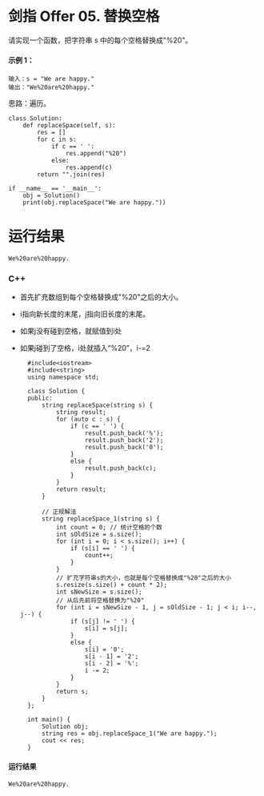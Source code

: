 # 剑指 Offer 05. 替换空格
请实现一个函数，把字符串 s 中的每个空格替换成"%20"。


#### 示例 1：

    输入：s = "We are happy."
    输出："We%20are%20happy."

思路：遍历。

    class Solution:
        def replaceSpace(self, s):
            res = []
            for c in s:
                if c == ' ':
                    res.append("%20")
                else:
                    res.append(c)
            return "".join(res)

    if __name__ == '__main__':
        obj = Solution()
        print(obj.replaceSpace("We are happy."))

# 运行结果
    We%20are%20happy.

### C++

* 首先扩充数组到每个空格替换成"%20"之后的大小。
* i指向新长度的末尾，j指向旧长度的末尾。
* 如果j没有碰到空格，就赋值到i处
* 如果j碰到了空格，i处就插入“%20”，i-=2


        #include<iostream>
        #include<string>
        using namespace std;

        class Solution {
        public:
            string replaceSpace(string s) {
                string result;
                for (auto c : s) {
                    if (c == ' ') {
                        result.push_back('%');
                        result.push_back('2');
                        result.push_back('0');
                    }
                    else {
                        result.push_back(c);
                    }
                }
                return result;
            }

            // 正规解法
            string replaceSpace_1(string s) {
                int count = 0; // 统计空格的个数
                int sOldSize = s.size();
                for (int i = 0; i < s.size(); i++) {
                    if (s[i] == ' ') {
                        count++;
                    }
                }
                // 扩充字符串s的大小，也就是每个空格替换成"%20"之后的大小
                s.resize(s.size() + count * 2);
                int sNewSize = s.size();
                // 从后先前将空格替换为"%20"
                for (int i = sNewSize - 1, j = sOldSize - 1; j < i; i--, j--) {
                    if (s[j] != ' ') {
                        s[i] = s[j];
                    }
                    else {
                        s[i] = '0';
                        s[i - 1] = '2';
                        s[i - 2] = '%';
                        i -= 2;
                    }
                }
                return s;
            }
        };

        int main() {
            Solution obj;
            string res = obj.replaceSpace_1("We are happy.");
            cout << res;
        }
#### 运行结果
    We%20are%20happy.
